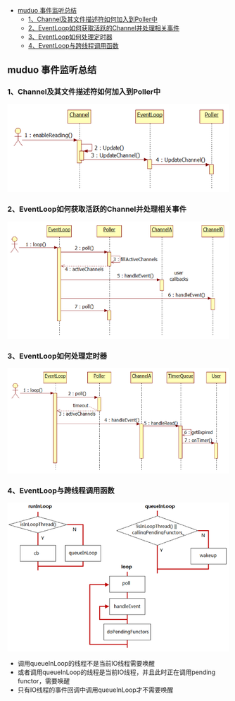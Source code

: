 <!-- START doctoc generated TOC please keep comment here to allow auto update -->
<!-- DON'T EDIT THIS SECTION, INSTEAD RE-RUN doctoc TO UPDATE -->

- [muduo 事件监听总结](#muduo-%E4%BA%8B%E4%BB%B6%E7%9B%91%E5%90%AC%E6%80%BB%E7%BB%93)
  - [1、Channel及其文件描述符如何加入到Poller中](#1channel%E5%8F%8A%E5%85%B6%E6%96%87%E4%BB%B6%E6%8F%8F%E8%BF%B0%E7%AC%A6%E5%A6%82%E4%BD%95%E5%8A%A0%E5%85%A5%E5%88%B0poller%E4%B8%AD)
  - [2、EventLoop如何获取活跃的Channel并处理相关事件](#2eventloop%E5%A6%82%E4%BD%95%E8%8E%B7%E5%8F%96%E6%B4%BB%E8%B7%83%E7%9A%84channel%E5%B9%B6%E5%A4%84%E7%90%86%E7%9B%B8%E5%85%B3%E4%BA%8B%E4%BB%B6)
  - [3、EventLoop如何处理定时器](#3eventloop%E5%A6%82%E4%BD%95%E5%A4%84%E7%90%86%E5%AE%9A%E6%97%B6%E5%99%A8)
  - [4、EventLoop与跨线程调用函数](#4eventloop%E4%B8%8E%E8%B7%A8%E7%BA%BF%E7%A8%8B%E8%B0%83%E7%94%A8%E5%87%BD%E6%95%B0)

<!-- END doctoc generated TOC please keep comment here to allow auto update -->

## muduo 事件监听总结

### 1、Channel及其文件描述符如何加入到Poller中

![](./img/Event1.png)

### 2、EventLoop如何获取活跃的Channel并处理相关事件

![](./img/Event2.png)

### 3、EventLoop如何处理定时器

![](./img/Event3.png)

### 4、EventLoop与跨线程调用函数

![](./img/Event4.png)

* 调用queueInLoop的线程不是当前IO线程需要唤醒
* 或者调用queueInLoop的线程是当前IO线程，并且此时正在调用pending functor，需要唤醒
* 只有IO线程的事件回调中调用queueInLoop才不需要唤醒

